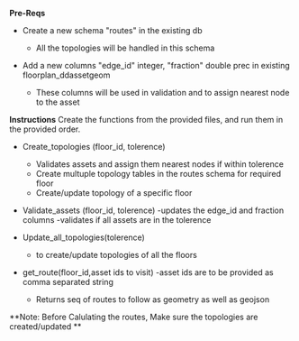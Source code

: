 **Pre-Reqs**

 - Create a new schema "routes" in the existing db
	 - All the topologies will be handled in this schema
	
 - Add a new columns "edge_id" integer, "fraction" double prec  in existing floorplan_ddassetgeom
	 -  These columns will be used in validation and to assign nearest node to the asset 

**Instructions**
Create the functions from the provided files, and run them in the provided order.


 - Create_topologies (floor_id, tolerence)
 	 - Validates assets and assign them nearest nodes if within tolerence
	 - Create multuple topology tables in the routes schema for required floor	 
	 - Create/update topology of a specific floor 
	 
 - Validate_assets (floor_id, tolerence)
 	-updates the edge_id and fraction columns
	-validates if all assets are in the tolerence
	 
 - Update_all_topologies(tolerence)
	 - to create/update topologies of all the floors
	 
	
 - get_route(floor_id,asset ids to visit)
 	-asset ids are to be provided as comma separated string
	- Returns seq of routes to follow as geometry as well as geojson

**Note: Before Calulating the routes, Make sure the topologies are created/updated **
